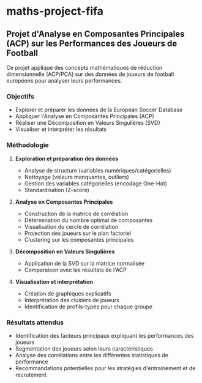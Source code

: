 # maths-project-fifa

## Projet d'Analyse en Composantes Principales (ACP) sur les Performances des Joueurs de Football

Ce projet applique des concepts mathématiques de réduction dimensionnelle (ACP/PCA) sur des données de joueurs de football européens pour analyser leurs performances.

### Objectifs
- Explorer et préparer les données de la European Soccer Database
- Appliquer l'Analyse en Composantes Principales (ACP)
- Réaliser une Décomposition en Valeurs Singulières (SVD)
- Visualiser et interpréter les résultats

### Méthodologie
1. **Exploration et préparation des données**
    - Analyse de structure (variables numériques/catégorielles)
    - Nettoyage (valeurs manquantes, outliers)
    - Gestion des variables catégorielles (encodage One-Hot)
    - Standardisation (Z-score)

2. **Analyse en Composantes Principales**
    - Construction de la matrice de corrélation
    - Détermination du nombre optimal de composantes
    - Visualisation du cercle de corrélation
    - Projection des joueurs sur le plan factoriel
    - Clustering sur les composantes principales

3. **Décomposition en Valeurs Singulières**
    - Application de la SVD sur la matrice normalisée
    - Comparaison avec les résultats de l'ACP

4. **Visualisation et interprétation**
    - Création de graphiques explicatifs
    - Interprétation des clusters de joueurs
    - Identification de profils-types pour chaque groupe

### Résultats attendus
- Identification des facteurs principaux expliquant les performances des joueurs
- Segmentation des joueurs selon leurs caractéristiques
- Analyse des corrélations entre les différentes statistiques de performance
- Recommandations potentielles pour les stratégies d'entraînement et de recrutement